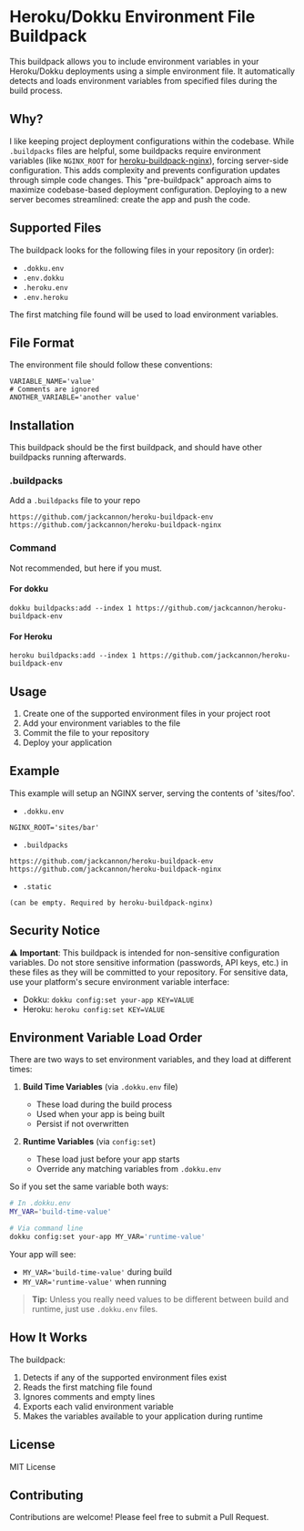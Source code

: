 # Heroku/Dokku Environment File Buildpack

This buildpack allows you to include environment variables in your Heroku/Dokku deployments using a simple environment file. It automatically detects and loads environment variables from specified files during the build process.

## Why?

I like keeping project deployment configurations within the codebase. While `.buildpacks` files are helpful, some buildpacks require environment variables (like `NGINX_ROOT` for [heroku-buildpack-nginx](https://github.com/jackcannon/heroku-buildpack-nginx)), forcing server-side configuration. This adds complexity and prevents configuration updates through simple code changes.
This "pre-buildpack" approach aims to maximize codebase-based deployment configuration. Deploying to a new server becomes streamlined: create the app and push the code.

## Supported Files

The buildpack looks for the following files in your repository (in order):
- `.dokku.env`
- `.env.dokku`
- `.heroku.env`
- `.env.heroku`

The first matching file found will be used to load environment variables.

## File Format

The environment file should follow these conventions:
```
VARIABLE_NAME='value'
# Comments are ignored
ANOTHER_VARIABLE='another value'
```

## Installation

This buildpack should be the first buildpack, and should have other buildpacks running afterwards.

### .buildpacks
Add a `.buildpacks` file to your repo
```
https://github.com/jackcannon/heroku-buildpack-env
https://github.com/jackcannon/heroku-buildpack-nginx
```

### Command

Not recommended, but here if you must.

#### For dokku
```
dokku buildpacks:add --index 1 https://github.com/jackcannon/heroku-buildpack-env
```

#### For Heroku
```
heroku buildpacks:add --index 1 https://github.com/jackcannon/heroku-buildpack-env
```

## Usage

1. Create one of the supported environment files in your project root
2. Add your environment variables to the file
3. Commit the file to your repository
4. Deploy your application

## Example

This example will setup an NGINX server, serving the contents of 'sites/foo'.

- `.dokku.env`
```
NGINX_ROOT='sites/bar'
```

- `.buildpacks`
```
https://github.com/jackcannon/heroku-buildpack-env
https://github.com/jackcannon/heroku-buildpack-nginx
```

- `.static`
```
(can be empty. Required by heroku-buildpack-nginx)
```

## Security Notice

⚠️ **Important**: This buildpack is intended for non-sensitive configuration variables. Do not store sensitive information (passwords, API keys, etc.) in these files as they will be committed to your repository. For sensitive data, use your platform's secure environment variable interface:

- Dokku: `dokku config:set your-app KEY=VALUE`
- Heroku: `heroku config:set KEY=VALUE`

## Environment Variable Load Order

There are two ways to set environment variables, and they load at different times:

1. **Build Time Variables** (via `.dokku.env` file)
   - These load during the build process
   - Used when your app is being built
   - Persist if not overwritten

2. **Runtime Variables** (via `config:set`)
   - These load just before your app starts
   - Override any matching variables from `.dokku.env`

So if you set the same variable both ways:
```bash
# In .dokku.env
MY_VAR='build-time-value'

# Via command line
dokku config:set your-app MY_VAR='runtime-value'
```

Your app will see:
- `MY_VAR='build-time-value'` during build
- `MY_VAR='runtime-value'` when running

> **Tip:** Unless you really need values to be different between build and runtime, just use `.dokku.env` files.


## How It Works

The buildpack:
1. Detects if any of the supported environment files exist
2. Reads the first matching file found
3. Ignores comments and empty lines
4. Exports each valid environment variable
5. Makes the variables available to your application during runtime

## License

MIT License

## Contributing

Contributions are welcome! Please feel free to submit a Pull Request.
